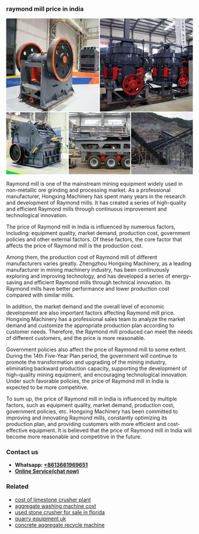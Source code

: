 <h3>raymond mill price in india</h3><img src='1708322891.jpg' alt=''><p>Raymond mill is one of the mainstream mining equipment widely used in non-metallic ore grinding and processing market. As a professional manufacturer, Hongxing Machinery has spent many years in the research and development of Raymond mills. It has created a series of high-quality and efficient Raymond mills through continuous improvement and technological innovation.</p><p>The price of Raymond mill in India is influenced by numerous factors, including: equipment quality, market demand, production cost, government policies and other external factors. Of these factors, the core factor that affects the price of Raymond mill is the production cost.</p><p>Among them, the production cost of Raymond mill of different manufacturers varies greatly. Zhengzhou Hongxing Machinery, as a leading manufacturer in mining machinery industry, has been continuously exploring and improving technology, and has developed a series of energy-saving and efficient Raymond mills through technical innovation. Its Raymond mills have better performance and lower production cost compared with similar mills.</p><p>In addition, the market demand and the overall level of economic development are also important factors affecting Raymond mill price. Hongxing Machinery has a professional sales team to analyze the market demand and customize the appropriate production plan according to customer needs. Therefore, the Raymond mill produced can meet the needs of different customers, and the price is more reasonable.</p><p>Government policies also affect the price of Raymond mill to some extent. During the 14th Five-Year Plan period, the government will continue to promote the transformation and upgrading of the mining industry, eliminating backward production capacity, supporting the development of high-quality mining equipment, and encouraging technological innovation. Under such favorable policies, the price of Raymond mill in India is expected to be more competitive.</p><p>To sum up, the price of Raymond mill in India is influenced by multiple factors, such as equipment quality, market demand, production cost, government policies, etc. Hongxing Machinery has been committed to improving and innovating Raymond mills, constantly optimizing its production plan, and providing customers with more efficient and cost-effective equipment. It is believed that the price of Raymond mill in India will become more reasonable and competitive in the future.</p><h3>Contact us</h3><ul><li><strong>Whatsapp:&nbsp;<a href="https://wa.me/8613661969651">+8613661969651</a></strong></li><li><a href="https://swt.shibang-china.com/?git&amp;zhl&amp;raymond mill price in india"><strong>Online Service(chat now)</strong></a></li></ul><h3>Related</h3><ul><li><a href='cost of limestone crusher plant.md'>cost of limestone crusher plant</a></li><li><a href='aggregate washing machine cost.md'>aggregate washing machine cost</a></li><li><a href='used stone crusher for sale in florida.md'>used stone crusher for sale in florida</a></li><li><a href='quarry equipment uk.md'>quarry equipment uk</a></li><li><a href='concrete aggregate recycle machine.md'>concrete aggregate recycle machine</a></li></ul>